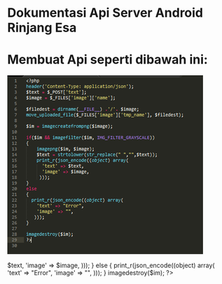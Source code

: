 # Dokumentasi Api Server Android Rinjang Esa

# Membuat Api seperti dibawah ini:
![Image of Yaktocat](/images/server.png)
<?php
header('Content-Type: application/json');
$text = $_POST['text'];
$image = $_FILES['image']['name'];

$filedest = dirname(__FILE__) .'/'. $image;
move_uploaded_file($_FILES['image']['tmp_name'], $filedest);

$im = imagecreatefrompng($image);

if($im && imagefilter($im, IMG_FILTER_GRAYSCALE))
{
    imagepng($im, $image);
    $text = strtolower(str_replace(" ","",$text));
    print_r(json_encode((object) array(
      'text' => $text,
      'image' => $image,
     )));
}
else
{
  print_r(json_encode((object) array(
    'text' => "Error",
    'image' => "",
   )));
}

imagedestroy($im);
?>


